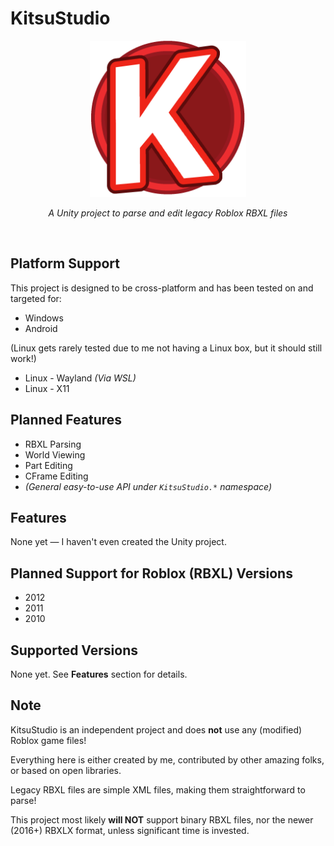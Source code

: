 # KitsuStudio
<p align="center">
  <img src="kitsu_studio_full_res.png" alt="KitsuStudio Logo" width="250" />
</p>
<p align="center">
  <em>A Unity project to parse and edit legacy Roblox RBXL files</em>
</p>
<br/>

## Platform Support

This project is designed to be cross-platform and has been tested on and targeted for:

- Windows
- Android
  
(Linux gets rarely tested due to me not having a Linux box, but it should still work!)
- Linux - Wayland _(Via WSL)_
- Linux - X11


## Planned Features
- RBXL Parsing  
- World Viewing  
- Part Editing  
- CFrame Editing  
- _(General easy-to-use API under `KitsuStudio.*` namespace)_  

## Features
None yet — I haven't even created the Unity project.

## Planned Support for Roblox (RBXL) Versions
- 2012  
- 2011  
- 2010  

## Supported Versions
None yet. See **Features** section for details.

## Note
KitsuStudio is an independent project and does **not** use any (modified) Roblox game files!  

Everything here is either created by me, contributed by other amazing folks, or based on open libraries.  

Legacy RBXL files are simple XML files, making them straightforward to parse!  

This project most likely **will NOT** support binary RBXL files, nor the newer (2016+) RBXLX format, unless significant time is invested.

